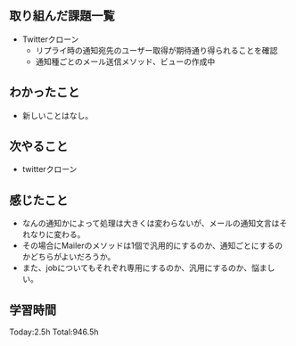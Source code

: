 ## 取り組んだ課題一覧
- Twitterクローン
  - リプライ時の通知宛先のユーザー取得が期待通り得られることを確認
  - 通知種ごとのメール送信メソッド、ビューの作成中

## わかったこと
- 新しいことはなし。

## 次やること
- twitterクローン　

## 感じたこと
- なんの通知かによって処理は大きくは変わらないが、メールの通知文言はそれなりに変わる。
- その場合にMailerのメソッドは1個で汎用的にするのか、通知ごとにするのかどちらがよいだろうか。
- また、jobについてもそれぞれ専用にするのか、汎用にするのか、悩ましい。
  
## 学習時間
Today:2.5h
Total:946.5h
